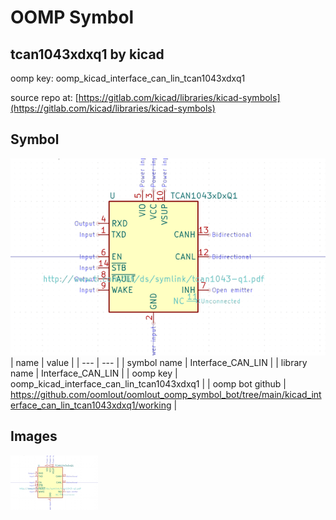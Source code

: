 # OOMP Symbol  
## tcan1043xdxq1  by kicad  
  
oomp key: oomp_kicad_interface_can_lin_tcan1043xdxq1  
  
source repo at: [https://gitlab.com/kicad/libraries/kicad-symbols](https://gitlab.com/kicad/libraries/kicad-symbols)  
## Symbol  
  
[![working.png](working_600.png)](working.png)  
| name | value | 
| --- | --- | 
| symbol name | Interface_CAN_LIN | 
| library name | Interface_CAN_LIN | 
| oomp key | oomp_kicad_interface_can_lin_tcan1043xdxq1 | 
| oomp bot github | https://github.com/oomlout/oomlout_oomp_symbol_bot/tree/main/kicad_interface_can_lin_tcan1043xdxq1/working | 
## Images  
  
[![working.png](working_140.png)](working.png)  
